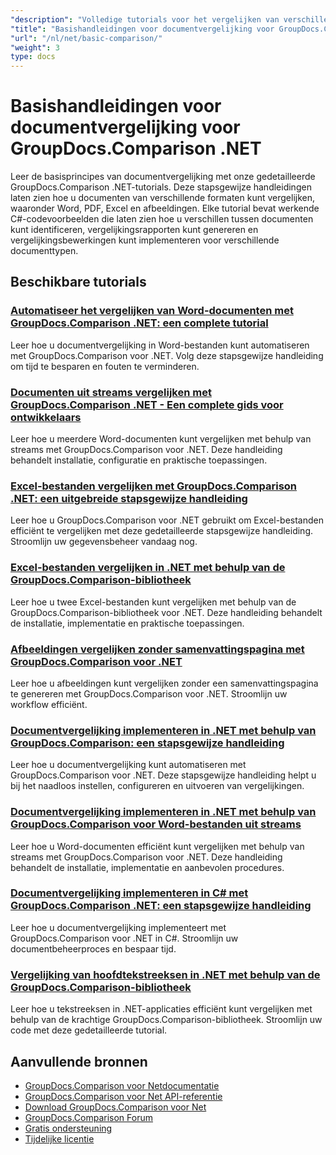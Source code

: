 ```yaml
---
"description": "Volledige tutorials voor het vergelijken van verschillende documenttypen, zoals Word, PDF, Excel, afbeeldingen en meer met behulp van GroupDocs.Comparison voor .NET."
"title": "Basishandleidingen voor documentvergelijking voor GroupDocs.Comparison .NET"
"url": "/nl/net/basic-comparison/"
"weight": 3
type: docs
---
```

# Basishandleidingen voor documentvergelijking voor GroupDocs.Comparison .NET

Leer de basisprincipes van documentvergelijking met onze gedetailleerde GroupDocs.Comparison .NET-tutorials. Deze stapsgewijze handleidingen laten zien hoe u documenten van verschillende formaten kunt vergelijken, waaronder Word, PDF, Excel en afbeeldingen. Elke tutorial bevat werkende C#-codevoorbeelden die laten zien hoe u verschillen tussen documenten kunt identificeren, vergelijkingsrapporten kunt genereren en vergelijkingsbewerkingen kunt implementeren voor verschillende documenttypen.

## Beschikbare tutorials

### [Automatiseer het vergelijken van Word-documenten met GroupDocs.Comparison .NET: een complete tutorial](./automate-word-compare-groupdocs-net-tutorial/)
Leer hoe u documentvergelijking in Word-bestanden kunt automatiseren met GroupDocs.Comparison voor .NET. Volg deze stapsgewijze handleiding om tijd te besparen en fouten te verminderen.

### [Documenten uit streams vergelijken met GroupDocs.Comparison .NET - Een complete gids voor ontwikkelaars](./compare-documents-groupdocs-comparison-net/)
Leer hoe u meerdere Word-documenten kunt vergelijken met behulp van streams met GroupDocs.Comparison voor .NET. Deze handleiding behandelt installatie, configuratie en praktische toepassingen.

### [Excel-bestanden vergelijken met GroupDocs.Comparison .NET: een uitgebreide stapsgewijze handleiding](./groupdocs-comparison-net-excel-files-step-by-step-guide/)
Leer hoe u GroupDocs.Comparison voor .NET gebruikt om Excel-bestanden efficiënt te vergelijken met deze gedetailleerde stapsgewijze handleiding. Stroomlijn uw gegevensbeheer vandaag nog.

### [Excel-bestanden vergelijken in .NET met behulp van de GroupDocs.Comparison-bibliotheek](./compare-excel-files-dotnet-groupdocs-comparison/)
Leer hoe u twee Excel-bestanden kunt vergelijken met behulp van de GroupDocs.Comparison-bibliotheek voor .NET. Deze handleiding behandelt de installatie, implementatie en praktische toepassingen.

### [Afbeeldingen vergelijken zonder samenvattingspagina met GroupDocs.Comparison voor .NET](./compare-images-without-summary-page-groupdocs-net/)
Leer hoe u afbeeldingen kunt vergelijken zonder een samenvattingspagina te genereren met GroupDocs.Comparison voor .NET. Stroomlijn uw workflow efficiënt.

### [Documentvergelijking implementeren in .NET met behulp van GroupDocs.Comparison: een stapsgewijze handleiding](./implement-document-comparison-groupdocs-net/)
Leer hoe u documentvergelijking kunt automatiseren met GroupDocs.Comparison voor .NET. Deze stapsgewijze handleiding helpt u bij het naadloos instellen, configureren en uitvoeren van vergelijkingen.

### [Documentvergelijking implementeren in .NET met behulp van GroupDocs.Comparison voor Word-bestanden uit streams](./document-comparison-groupdocs-comparison-net-csharp/)
Leer hoe u Word-documenten efficiënt kunt vergelijken met behulp van streams met GroupDocs.Comparison voor .NET. Deze handleiding behandelt de installatie, implementatie en aanbevolen procedures.

### [Documentvergelijking implementeren in C# met GroupDocs.Comparison .NET: een stapsgewijze handleiding](./groupdocs-comparison-net-document-comparison-csharp/)
Leer hoe u documentvergelijking implementeert met GroupDocs.Comparison voor .NET in C#. Stroomlijn uw documentbeheerproces en bespaar tijd.

### [Vergelijking van hoofdtekstreeksen in .NET met behulp van de GroupDocs.Comparison-bibliotheek](./groupdocs-comparison-net-text-string-compare/)
Leer hoe u tekstreeksen in .NET-applicaties efficiënt kunt vergelijken met behulp van de krachtige GroupDocs.Comparison-bibliotheek. Stroomlijn uw code met deze gedetailleerde tutorial.

## Aanvullende bronnen

- [GroupDocs.Comparison voor Netdocumentatie](https://docs.groupdocs.com/comparison/net/)
- [GroupDocs.Comparison voor Net API-referentie](https://reference.groupdocs.com/comparison/net/)
- [Download GroupDocs.Comparison voor Net](https://releases.groupdocs.com/comparison/net/)
- [GroupDocs.Comparison Forum](https://forum.groupdocs.com/c/comparison)
- [Gratis ondersteuning](https://forum.groupdocs.com/)
- [Tijdelijke licentie](https://purchase.groupdocs.com/temporary-license/)